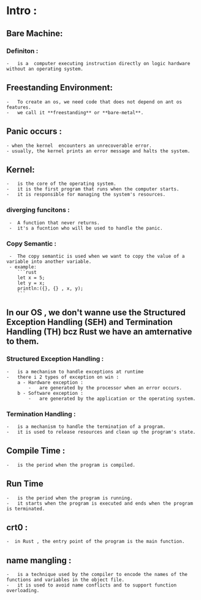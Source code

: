 # Intro :
## Bare Machine:
### Definiton :
    -   is a  computer executing instruction directly on logic hardware without an operating system.
## Freestanding Environment:
    -   To create an os, we need code that does not depend on ant os features.
    -   we call it **freestanding** or **bare-metal**.
## Panic occurs :
    - when the kernel  encounters an unrecoverable error.
    - usually, the kernel prints an error message and halts the system.
## Kernel:
    -   is the core of the operating system.
    -   it is the first program that runs when the computer starts.
    -   it is responsible for managing the system's resources.


### diverging funcitons : 
     -  A function that never returns. 
     -  it's a fucntion who will be used to handle the panic.

### Copy Semantic  : 
     -  The copy semantic is used when we want to copy the value of a variable into another variable.
     - example: 
        ```rust
        let x = 5;
        let y = x;
        println:({}, {} , x, y);
        ```
## In our OS , we don't wanne use the **Structured Exception Handling** (SEH) and **Termination Handling** (TH) bcz Rust  we have an amternative to them.

### Structured Exception Handling : 
    -   is a mechanism to handle exceptions at runtime
    -   there i 2 types of exception on win :
        a - Hardware exception : 
            -   are generated by the processor when an error occurs.
        b - Software exception :
            -   are generated by the application or the operating system. 

### Termination Handling :
    -   is a mechanism to handle the termination of a program.
    -   it is used to release resources and clean up the program's state.

## Compile Time : 
    -   is the period when the program is compiled.

## Run Time 
    -   is the period when the program is running.
    -   it starts when the program is executed and ends when the program is terminated.

## crt0 : 
    -  in Rust , the entry point of the program is the main function.
## name mangling : 
    -   is a technique used by the compiler to encode the names of the functions and variables in the object file.
    -   it is used to avoid name conflicts and to support function overloading.